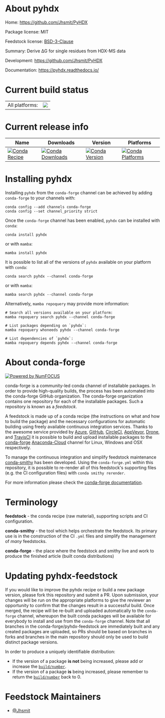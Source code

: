 About pyhdx
===========

Home: https://github.com/Jhsmit/PyHDX

Package license: MIT

Feedstock license: [BSD-3-Clause](https://github.com/conda-forge/pyhdx-feedstock/blob/main/LICENSE.txt)

Summary: Derive ΔG for single residues from HDX-MS data

Development: https://github.com/Jhsmit/PyHDX

Documentation: https://pyhdx.readthedocs.io/

Current build status
====================


<table><tr><td>All platforms:</td>
    <td>
      <a href="https://dev.azure.com/conda-forge/feedstock-builds/_build/latest?definitionId=11630&branchName=main">
        <img src="https://dev.azure.com/conda-forge/feedstock-builds/_apis/build/status/pyhdx-feedstock?branchName=main">
      </a>
    </td>
  </tr>
</table>

Current release info
====================

| Name | Downloads | Version | Platforms |
| --- | --- | --- | --- |
| [![Conda Recipe](https://img.shields.io/badge/recipe-pyhdx-green.svg)](https://anaconda.org/conda-forge/pyhdx) | [![Conda Downloads](https://img.shields.io/conda/dn/conda-forge/pyhdx.svg)](https://anaconda.org/conda-forge/pyhdx) | [![Conda Version](https://img.shields.io/conda/vn/conda-forge/pyhdx.svg)](https://anaconda.org/conda-forge/pyhdx) | [![Conda Platforms](https://img.shields.io/conda/pn/conda-forge/pyhdx.svg)](https://anaconda.org/conda-forge/pyhdx) |

Installing pyhdx
================

Installing `pyhdx` from the `conda-forge` channel can be achieved by adding `conda-forge` to your channels with:

```
conda config --add channels conda-forge
conda config --set channel_priority strict
```

Once the `conda-forge` channel has been enabled, `pyhdx` can be installed with `conda`:

```
conda install pyhdx
```

or with `mamba`:

```
mamba install pyhdx
```

It is possible to list all of the versions of `pyhdx` available on your platform with `conda`:

```
conda search pyhdx --channel conda-forge
```

or with `mamba`:

```
mamba search pyhdx --channel conda-forge
```

Alternatively, `mamba repoquery` may provide more information:

```
# Search all versions available on your platform:
mamba repoquery search pyhdx --channel conda-forge

# List packages depending on `pyhdx`:
mamba repoquery whoneeds pyhdx --channel conda-forge

# List dependencies of `pyhdx`:
mamba repoquery depends pyhdx --channel conda-forge
```


About conda-forge
=================

[![Powered by
NumFOCUS](https://img.shields.io/badge/powered%20by-NumFOCUS-orange.svg?style=flat&colorA=E1523D&colorB=007D8A)](https://numfocus.org)

conda-forge is a community-led conda channel of installable packages.
In order to provide high-quality builds, the process has been automated into the
conda-forge GitHub organization. The conda-forge organization contains one repository
for each of the installable packages. Such a repository is known as a *feedstock*.

A feedstock is made up of a conda recipe (the instructions on what and how to build
the package) and the necessary configurations for automatic building using freely
available continuous integration services. Thanks to the awesome service provided by
[Azure](https://azure.microsoft.com/en-us/services/devops/), [GitHub](https://github.com/),
[CircleCI](https://circleci.com/), [AppVeyor](https://www.appveyor.com/),
[Drone](https://cloud.drone.io/welcome), and [TravisCI](https://travis-ci.com/)
it is possible to build and upload installable packages to the
[conda-forge](https://anaconda.org/conda-forge) [Anaconda-Cloud](https://anaconda.org/)
channel for Linux, Windows and OSX respectively.

To manage the continuous integration and simplify feedstock maintenance
[conda-smithy](https://github.com/conda-forge/conda-smithy) has been developed.
Using the ``conda-forge.yml`` within this repository, it is possible to re-render all of
this feedstock's supporting files (e.g. the CI configuration files) with ``conda smithy rerender``.

For more information please check the [conda-forge documentation](https://conda-forge.org/docs/).

Terminology
===========

**feedstock** - the conda recipe (raw material), supporting scripts and CI configuration.

**conda-smithy** - the tool which helps orchestrate the feedstock.
                   Its primary use is in the construction of the CI ``.yml`` files
                   and simplify the management of *many* feedstocks.

**conda-forge** - the place where the feedstock and smithy live and work to
                  produce the finished article (built conda distributions)


Updating pyhdx-feedstock
========================

If you would like to improve the pyhdx recipe or build a new
package version, please fork this repository and submit a PR. Upon submission,
your changes will be run on the appropriate platforms to give the reviewer an
opportunity to confirm that the changes result in a successful build. Once
merged, the recipe will be re-built and uploaded automatically to the
`conda-forge` channel, whereupon the built conda packages will be available for
everybody to install and use from the `conda-forge` channel.
Note that all branches in the conda-forge/pyhdx-feedstock are
immediately built and any created packages are uploaded, so PRs should be based
on branches in forks and branches in the main repository should only be used to
build distinct package versions.

In order to produce a uniquely identifiable distribution:
 * If the version of a package **is not** being increased, please add or increase
   the [``build/number``](https://docs.conda.io/projects/conda-build/en/latest/resources/define-metadata.html#build-number-and-string).
 * If the version of a package **is** being increased, please remember to return
   the [``build/number``](https://docs.conda.io/projects/conda-build/en/latest/resources/define-metadata.html#build-number-and-string)
   back to 0.

Feedstock Maintainers
=====================

* [@Jhsmit](https://github.com/Jhsmit/)

